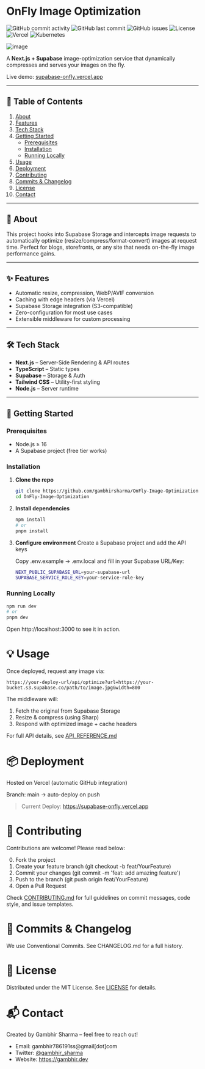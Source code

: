# OnFly Image Optimization

![GitHub commit activity](https://img.shields.io/github/commit-activity/m/gambhirsharma/OnFly-Image-Optimization)
![GitHub last commit](https://img.shields.io/github/last-commit/gambhirsharma/OnFly-Image-Optimization)
![GitHub issues](https://img.shields.io/github/issues/gambhirsharma/OnFly-Image-Optimization)
![License](https://img.shields.io/github/license/gambhirsharma/OnFly-Image-Optimization)
</br>
![Vercel](https://img.shields.io/badge/Vercel-000000?style=for-the-badge&logo=vercel&logoColor=white)
![Kubernetes](https://img.shields.io/badge/Kubernetes-326CE5?style=for-the-badge&logo=kubernetes&logoColor=white)


![image](https://github.com/user-attachments/assets/e979cc6c-b0f9-4155-9380-0f9e38da5d67)

<!--
  Replace the placeholders (e.g. YOUR-REPO, YOUR-VERCEL-URL) and remove any sections you don’t need.
-->

<!-- PROJECT BADGES: commit-activity, last-commit, issues, license, deploy -->



A **Next.js + Supabase** image-optimization service that dynamically compresses and serves your images on the fly.

Live demo: [supabase-onfly.vercel.app](https://supabase-onfly.vercel.app)

---

## 📖 Table of Contents

1. [About](#about)  
2. [Features](#features)  
3. [Tech Stack](#tech-stack)  
4. [Getting Started](#getting-started)  
   - [Prerequisites](#prerequisites)  
   - [Installation](#installation)  
   - [Running Locally](#running-locally)  
5. [Usage](#usage)  
6. [Deployment](#deployment)  
7. [Contributing](#contributing)  
8. [Commits & Changelog](#commits--changelog)  
9. [License](#license)  
10. [Contact](#contact)  

---

## 📌 About

This project hooks into Supabase Storage and intercepts image requests to automatically optimize (resize/compress/format-convert) images at request time. Perfect for blogs, storefronts, or any site that needs on-the-fly image performance gains.

---

## ✨ Features

- Automatic resize, compression, WebP/AVIF conversion  
- Caching with edge headers (via Vercel)  
- Supabase Storage integration (S3-compatible)  
- Zero-configuration for most use cases  
- Extensible middleware for custom processing  

---

## 🛠 Tech Stack

- **Next.js** – Server-Side Rendering & API routes  
- **TypeScript** – Static types  
- **Supabase** – Storage & Auth  
- **Tailwind CSS** – Utility-first styling  
- **Node.js** – Server runtime  

---

## 🚀 Getting Started

### Prerequisites

- Node.js ≥ 16  
- A Supabase project (free tier works)  

### Installation

1. **Clone the repo**  
   ```bash
   git clone https://github.com/gambhirsharma/OnFly-Image-Optimization.git
   cd OnFly-Image-Optimization
   ```
   
2. **Install dependencies**
    ```bash
    npm install
    # or
    pnpm install
    ```

3. **Configure environment**
   Create a Supabase project and add the API keys

   Copy .env.example → .env.local and fill in your Supabase URL/Key:
   ```bash 
   NEXT_PUBLIC_SUPABASE_URL=your-supabase-url
   SUPABASE_SERVICE_ROLE_KEY=your-service-role-key
   ```

### Running Locally
   ```bash
   npm run dev
   # or
   pnpm dev
   ```
   Open http://localhost:3000 to see it in action.

# 💡 Usage

Once deployed, request any image via:

```url
https://your-deploy-url/api/optimize?url=https://your-bucket.s3.supabase.co/path/to/image.jpg&width=800
```
The middleware will:

1. Fetch the original from Supabase Storage
2. Resize & compress (using Sharp)
3. Respond with optimized image + cache headers

For full API details, see [API_REFERENCE.md](API_REFERENCE.md) 

# 📦 Deployment
Hosted on Vercel (automatic GitHub integration)

Branch: main → auto-deploy on push

> Current Deploy:
> https://supabase-onfly.vercel.app

# 🤝 Contributing
Contributions are welcome! Please read below:

0. Fork the project
0. Create your feature branch (git checkout -b feat/YourFeature)
0. Commit your changes (git commit -m 'feat: add amazing feature')
0. Push to the branch (git push origin feat/YourFeature)
0. Open a Pull Request

Check [CONTRIBUTING.md](CONTRIBUTING.md) for full guidelines on commit messages, code style, and issue templates.

# 📝 Commits & Changelog
We use Conventional Commits.
See CHANGELOG.md for a full history.

# 📄 License
Distributed under the MIT License. See [LICENSE](LICENSE) for details.

# 📬 Contact
Created by Gambhir Sharma – feel free to reach out!

* Email: gambhir786191ss@gmail[dot]com
* Twitter: [@gambhir_sharma](https://www.x.comgambhir_sharma)
* Website: https://gambhir.dev

